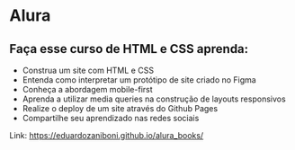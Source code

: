# Alura

## Faça esse curso de HTML e CSS aprenda:

* Construa um site com HTML e CSS
* Entenda como interpretar um protótipo de site criado no Figma
* Conheça a abordagem mobile-first
* Aprenda a utilizar media queries na construção de layouts responsivos
* Realize o deploy de um site através do Github Pages
* Compartilhe seu aprendizado nas redes sociais

Link: https://eduardozaniboni.github.io/alura_books/
